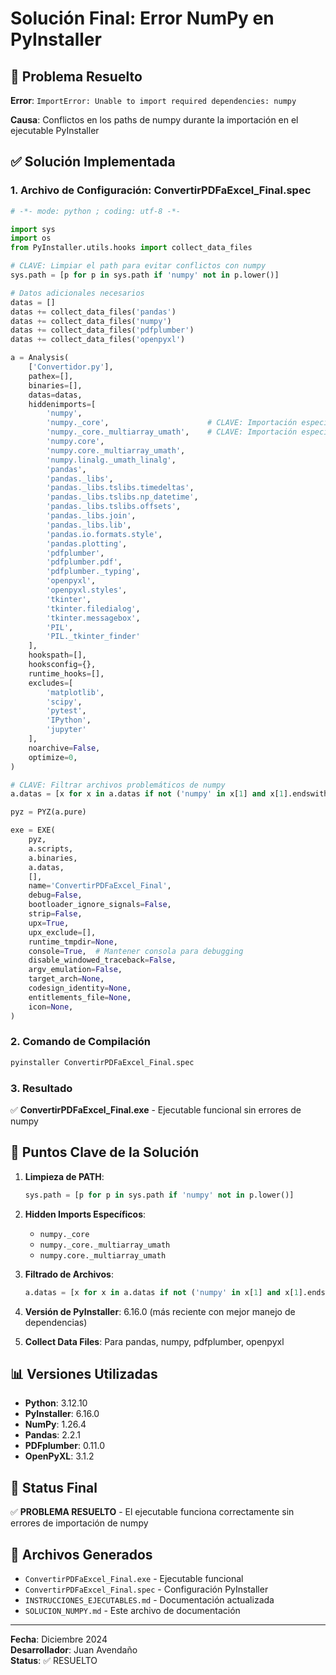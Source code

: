 # Solución Final: Error NumPy en PyInstaller

## 🎯 Problema Resuelto
**Error**: `ImportError: Unable to import required dependencies: numpy`

**Causa**: Conflictos en los paths de numpy durante la importación en el ejecutable PyInstaller

## ✅ Solución Implementada

### 1. Archivo de Configuración: ConvertirPDFaExcel_Final.spec

```python
# -*- mode: python ; coding: utf-8 -*-

import sys
import os
from PyInstaller.utils.hooks import collect_data_files

# CLAVE: Limpiar el path para evitar conflictos con numpy
sys.path = [p for p in sys.path if 'numpy' not in p.lower()]

# Datos adicionales necesarios
datas = []
datas += collect_data_files('pandas')
datas += collect_data_files('numpy')
datas += collect_data_files('pdfplumber')
datas += collect_data_files('openpyxl')

a = Analysis(
    ['Convertidor.py'],
    pathex=[],
    binaries=[],
    datas=datas,
    hiddenimports=[
        'numpy',
        'numpy._core',                      # CLAVE: Importación específica
        'numpy._core._multiarray_umath',    # CLAVE: Importación específica
        'numpy.core',
        'numpy.core._multiarray_umath',
        'numpy.linalg._umath_linalg',
        'pandas',
        'pandas._libs',
        'pandas._libs.tslibs.timedeltas',  
        'pandas._libs.tslibs.np_datetime',
        'pandas._libs.tslibs.offsets',
        'pandas._libs.join',
        'pandas._libs.lib',
        'pandas.io.formats.style',
        'pandas.plotting',
        'pdfplumber',
        'pdfplumber.pdf',
        'pdfplumber._typing',
        'openpyxl',
        'openpyxl.styles',
        'tkinter',
        'tkinter.filedialog',
        'tkinter.messagebox',
        'PIL',
        'PIL._tkinter_finder'
    ],
    hookspath=[],
    hooksconfig={},
    runtime_hooks=[],
    excludes=[
        'matplotlib',
        'scipy',
        'pytest',
        'IPython',
        'jupyter'
    ],
    noarchive=False,
    optimize=0,
)

# CLAVE: Filtrar archivos problemáticos de numpy
a.datas = [x for x in a.datas if not ('numpy' in x[1] and x[1].endswith('.py'))]

pyz = PYZ(a.pure)

exe = EXE(
    pyz,
    a.scripts,
    a.binaries,
    a.datas,
    [],
    name='ConvertirPDFaExcel_Final',
    debug=False,
    bootloader_ignore_signals=False,
    strip=False,
    upx=True,
    upx_exclude=[],
    runtime_tmpdir=None,
    console=True,  # Mantener consola para debugging
    disable_windowed_traceback=False,
    argv_emulation=False,
    target_arch=None,
    codesign_identity=None,
    entitlements_file=None,
    icon=None,
)
```

### 2. Comando de Compilación
```bash
pyinstaller ConvertirPDFaExcel_Final.spec
```

### 3. Resultado
✅ **ConvertirPDFaExcel_Final.exe** - Ejecutable funcional sin errores de numpy

## 🔑 Puntos Clave de la Solución

1. **Limpieza de PATH**: 
   ```python
   sys.path = [p for p in sys.path if 'numpy' not in p.lower()]
   ```

2. **Hidden Imports Específicos**:
   - `numpy._core`
   - `numpy._core._multiarray_umath`
   - `numpy.core._multiarray_umath`

3. **Filtrado de Archivos**:
   ```python
   a.datas = [x for x in a.datas if not ('numpy' in x[1] and x[1].endswith('.py'))]
   ```

4. **Versión de PyInstaller**: 6.16.0 (más reciente con mejor manejo de dependencias)

5. **Collect Data Files**: Para pandas, numpy, pdfplumber, openpyxl

## 📊 Versiones Utilizadas
- **Python**: 3.12.10
- **PyInstaller**: 6.16.0 
- **NumPy**: 1.26.4
- **Pandas**: 2.2.1
- **PDFplumber**: 0.11.0
- **OpenPyXL**: 3.1.2

## 🎯 Status Final
✅ **PROBLEMA RESUELTO** - El ejecutable funciona correctamente sin errores de importación de numpy

## 📝 Archivos Generados
- `ConvertirPDFaExcel_Final.exe` - Ejecutable funcional
- `ConvertirPDFaExcel_Final.spec` - Configuración PyInstaller
- `INSTRUCCIONES_EJECUTABLES.md` - Documentación actualizada
- `SOLUCION_NUMPY.md` - Este archivo de documentación

---
**Fecha**: Diciembre 2024  
**Desarrollador**: Juan Avendaño  
**Status**: ✅ RESUELTO